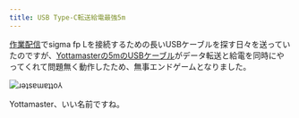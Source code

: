 ```yaml
---
title: USB Type-C転送給電最強5m
---
```

[作業配信](https://www.youtube.com/c/r7kamura)でsigma fp Lを接続するための長いUSBケーブルを探す日々を送っていたのですが、[Yottamasterの5mのUSBケーブル](https://www.amazon.co.jp/dp/B09Y1BY75P)がデータ転送と給電を同時にやってくれて問題無く動作したため、無事エンドゲームとなりました。

![](https://lh6.googleusercontent.com/x0pWlyJ6-CsWuDz8r7YxVq6oqXT8MntoYJyplR1LRmjkuwJGJdVuzX_fBg3PWoS6O9b9jGYCszqjz3u_xhjsyYHgiunk9HVAuJ2Xq1uWxUW0EGDhdwER53Wu4zW6mD_08uzFm511uGGLNjFD_YHWSGk "ɹǝʇsɐɯɐʇʇo⅄")

Yottamaster、いい名前ですね。
